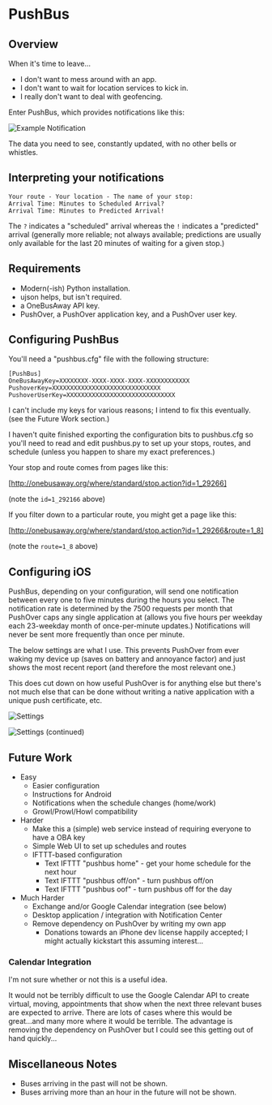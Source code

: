 # PushBus

## Overview

When it's time to leave...
* I don't want to mess around with an app.
* I don't want to wait for location services to kick in.
* I really don't want to deal with geofencing.

Enter PushBus, which provides notifications like this:

![Example Notification](https://github.com/aleksandyr/PushBus/raw/master/readme_images/PushBus.png)

The data you need to see, constantly updated, with no other bells or whistles.

## Interpreting your notifications

    Your route - Your location - The name of your stop:
    Arrival Time: Minutes to Scheduled Arrival?
    Arrival Time: Minutes to Predicted Arrival!

The `?` indicates a "scheduled" arrival whereas the `!` indicates a "predicted"
arrival (generally more reliable; not always available; predictions are usually
only available for the last 20 minutes of waiting for a given stop.)

## Requirements

* Modern(-ish) Python installation.
* ujson helps, but isn't required.
* a OneBusAway API key.
* PushOver, a PushOver application key, and a PushOver user key.

## Configuring PushBus

You'll need a "pushbus.cfg" file with the following structure:

    [PushBus]
    OneBusAwayKey=XXXXXXXX-XXXX-XXXX-XXXX-XXXXXXXXXXXX
    PushoverKey=XXXXXXXXXXXXXXXXXXXXXXXXXXXXXX
    PushoverUserKey=XXXXXXXXXXXXXXXXXXXXXXXXXXXXXX

I can't include my keys for various reasons; I intend to fix this eventually.
(see the Future Work section.)

I haven't quite finished exporting the configuration bits to pushbus.cfg so
you'll need to read and edit pushbus.py to set up your stops, routes, and
schedule (unless you happen to share my exact preferences.)

Your stop and route comes from pages like this:

[http://onebusaway.org/where/standard/stop.action?id=1_29266]

(note the `id=1_292166` above)

If you filter down to a particular route, you might get a page like this:

[http://onebusaway.org/where/standard/stop.action?id=1_29266&route=1_8]

(note the `route=1_8` above)

## Configuring iOS

PushBus, depending on your configuration, will send one notification between
every one to five minutes during the hours you select. The notification rate
is determined by the 7500 requests per month that PushOver caps any single
application at (allows you five hours per weekday each 23-weekday month of
once-per-minute updates.) Notifications will never be sent more frequently than
once per minute.

The below settings are what I use. This prevents PushOver from ever waking my
device up (saves on battery and annoyance factor) and just shows the most
recent report (and therefore the most relevant one.)

This does cut down on how useful PushOver is for anything else but there's not
much else that can be done without writing a native application with a unique
push certificate, etc.

![Settings](https://github.com/aleksandyr/PushBus/raw/master/readme_images/Settings-p1.png)

![Settings (continued)](https://github.com/aleksandyr/PushBus/raw/master/readme_images/Settings-p2.png)

## Future Work

* Easy
    * Easier configuration
    * Instructions for Android
    * Notifications when the schedule changes (home/work)
    * Growl/Prowl/Howl compatibility
* Harder
    * Make this a (simple) web service instead of requiring everyone to have a OBA key
    * Simple Web UI to set up schedules and routes
    * IFTTT-based configuration
        * Text IFTTT "pushbus home" - get your home schedule for the next hour
        * Text IFTTT "pushbus off/on" - turn pushbus off/on
        * Text IFTTT "pushbus oof" - turn pushbus off for the day
* Much Harder
    * Exchange and/or Google Calendar integration (see below)
    * Desktop application / integration with Notification Center
    * Remove dependency on PushOver by writing my own app
        * Donations towards an iPhone dev license happily accepted; I might actually kickstart this assuming interest...

### Calendar Integration
I'm not sure whether or not this is a useful idea.

It would not be terribly difficult to use the Google Calendar API to create
virtual, moving, appointments that show when the next three relevant buses are
expected to arrive. There are lots of cases where this would be great...and many
more where it would be terrible. The advantage is removing the dependency on
PushOver but I could see this getting out of hand quickly...

## Miscellaneous Notes

* Buses arriving in the past will not be shown.
* Buses arriving more than an hour in the future will not be shown.